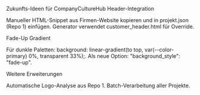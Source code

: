 Zukunfts-Ideen für CompanyCultureHub
Header-Integration

Manueller HTML-Snippet aus Firmen-Website kopieren und in projekt.json (Repo 1) einfügen.
Generator verwendet customer_header.html für Override.

Fade-Up Gradient

Für dunkle Paletten: background: linear-gradient(to top, var(--color-primary) 0%, transparent 33%);.
Als neue Option: "background_style": "fade-up".

Weitere Erweiterungen

Automatische Logo-Analyse aus Repo 1.
Batch-Verarbeitung aller Projekte.
